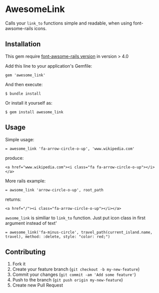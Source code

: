 # AwesomeLink

Calls your `link_to` functions simple and readable, when using font-awsome-rails icons.


## Installation

This gem require [font-awsome-rails version](https://github.com/bokmann/font-awesome-rails) in version > 4.0

Add this line to your application's Gemfile:

    gem 'awesome_link'

And then execute:

    $ bundle install

Or install it yourself as:

    $ gem install awesome_link


## Usage


Simple usage:
```html+haml
= awesome_link 'fa-arrow-circle-o-up', 'www.wikipedia.com'
```
produce:
```
<a href="www.wikipedia.com"><i class="fa fa-arrow-circle-o-up"></i></a>
```

More rails example: 
```
= awsome_link 'arrow-circle-o-up', root_path  
```
returns:

   	<a href="/"><i class="fa-arrow-circle-o-up"></i></a>


`awsome_link` is similiar to `link_to` function. Just put icon class in first argument instead of text'

    = awesome_link('fa-minus-circle', travel_path(current_island.name, travel), method: :delete, style: "color: red;")

## Contributing

1. Fork it
2. Create your feature branch (`git checkout -b my-new-feature`)
3. Commit your changes (`git commit -am 'Add some feature'`)
4. Push to the branch (`git push origin my-new-feature`)
5. Create new Pull Request
